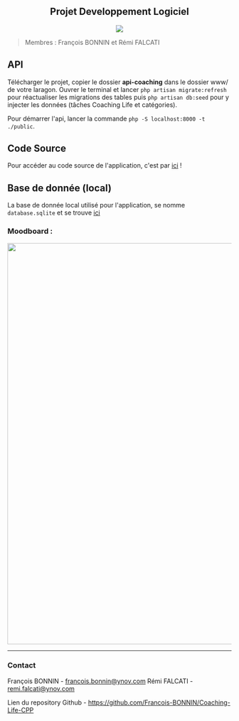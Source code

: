 <center> <h2> Projet Developpement Logiciel </h2> </center>
<center><img src="https://cdn.discordapp.com/attachments/522143202426224654/848563342812774450/unknown.png"></center>

> Membres : François BONNIN et Rémi FALCATI

## API

Télécharger le projet, copier le dossier **api-coaching** dans le dossier www/ de votre laragon.
Ouvrer le terminal et lancer `php artisan migrate:refresh` pour réactualiser les migrations des tables puis `php artisan db:seed` pour y injecter les données (tâches Coaching Life et catégories).

Pour démarrer l'api, lancer la commande `php -S localhost:8000 -t ./public`.


## Code Source

Pour accéder au code source de l'application, c'est par [ici](https://github.com/Francois-BONNIN/Coaching-Life-CPP/tree/main/ToDoList) !


## Base de donnée (local)

La base de donnée local utilisé pour l'application, se nomme `database.sqlite` et se trouve [ici](https://github.com/Francois-BONNIN/Coaching-Life-CPP/tree/main/build-ToDoList-Desktop_Qt_5_15_2_MinGW_64_bit-Debug)

### Moodboard :

<img src="https://media.discordapp.net/attachments/522143202426224654/838509180578693170/unknown.png" width="900px">

---

### Contact

François BONNIN - francois.bonnin@ynov.com
Rémi FALCATI - remi.falcati@ynov.com

Lien du repository Github - https://github.com/Francois-BONNIN/Coaching-Life-CPP

